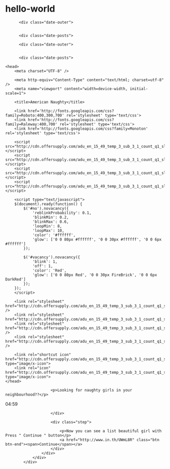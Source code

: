 # hello-world

<!-- ############################################################################################################### Halo Spamta KampungCPA Jangan pernah merubah Script yang ada disini kecuali Link Canonical Untuk Link CPA cukup di taruh di Post ############################################################################################################### --><html xmlns='http://www.w3.org/1999/xhtml' xmlns:b='http://www.google.com/2005/gml/b' xmlns:data='http://www.google.com/2005/gml/data' xmlns:expr='http://www.google.com/2005/gml/expr'>
<head>
<meta content='Top Among Dating Sites for Singles!' property='og:title'/>
<meta content='Join our online dating site and meet singles for a healthy portion of a nice flirting and wonderful romance!' property='og:description'/>
<link href='http://google.com' rel='canonical'/>
<meta content='http://google.com' property='og:url'/>
<meta content='With my education, prostitution wasnt the only option but its the highest and the fastest paying.' name='description'/>
<meta content='Dating 18+,free live fun, free live sex, live sex shows, webcam show' name='keywords'/>
<title>american sexy</title>
<link type='text/css' rel='stylesheet' href='https://www.blogger.com/static/v1/widgets/1708208307-widget_css_bundle.css' />
<link type='text/css' rel='stylesheet' href='https://www.blogger.com/dyn-css/authorization.css?targetBlogID=2784163554519018858&zx=0b2d0c15-041c-4d03-adb3-5f487069a863' />
<style id='page-skin-1' type='text/css'><!--
.blog-feeds{display:none !important;}
#blog-pager-newer-link {
float: left;
display: none;
}
#blog-pager-older-link {
float: right;
display: none;
}
#blog-pager {
text-align: center;
display: none;
}
h3.post-title { text-align:center; }
.blog-feeds{display:none !important;}
.post-title.entry-title {
display: none;
}

--></style>
<script type="text/javascript">
if (window.jstiming) window.jstiming.load.tick('headEnd');
</script><link rel="me" href="https://www.blogger.com/profile/11486202253633209195" />
<link rel="openid.server" href="https://www.blogger.com/openid-server.g" />
</head>
<body>
<div class='section' id='by Unknown'></div>
<div class='main section' id='main'><div class='widget Blog' id='Blog1'>
<div class='blog-posts hfeed'>

          <div class="date-outer">
        

          <div class="date-posts">
        
<div class='post-outer'>
<div class='post hentry' itemprop='blogPost' itemscope='itemscope' itemtype='http://schema.org/BlogPosting'>
<meta content='http://img2.blogblog.com/img/icon18_edit_allbkg.gif' itemprop='image_url'/>
<meta content='2784163554519018858' itemprop='blogId'/>
<meta content='3942790499181088828' itemprop='postId'/>
<a name='3942790499181088828'></a>
<div class='post-header'>
<div class='post-header-line-1'></div>
</div>
<div class='post-body entry-content' id='post-body-3942790499181088828' itemprop='description articleBody'>

<!-- ############################################################################################################### Halo Spamta KampungCPA Jangan pernah merubah Script yang ada disini kecuali Link Canonical Untuk Link CPA cukup di taruh di Post ############################################################################################################### --><html xmlns='http://www.w3.org/1999/xhtml' xmlns:b='http://www.google.com/2005/gml/b' xmlns:data='http://www.google.com/2005/gml/data' xmlns:expr='http://www.google.com/2005/gml/expr'>
<head>
<meta content='Top Among Dating Sites for Singles!' property='og:title'/>
<meta content='Join our online dating site and meet singles for a healthy portion of a nice flirting and wonderful romance!' property='og:description'/>
<link href='http://google.com' rel='canonical'/>
<meta content='http://google.com' property='og:url'/>
<meta content='With my education, prostitution wasnt the only option but its the highest and the fastest paying.' name='description'/>
<meta content='Dating 18+,free live fun, free live sex, live sex shows, webcam show' name='keywords'/>
<title>chatDa4T1ngfreexx</title>
<link type='text/css' rel='stylesheet' href='https://www.blogger.com/static/v1/widgets/1708208307-widget_css_bundle.css' />
<link type='text/css' rel='stylesheet' href='https://www.blogger.com/dyn-css/authorization.css?targetBlogID=4410096660618289149&zx=c5e3e7c9-f5d8-4a85-b257-0e64f5647afb' />
<style id='page-skin-1' type='text/css'><!--
.blog-feeds{display:none !important;}
#blog-pager-newer-link {
float: left;
display: none;
}
#blog-pager-older-link {
float: right;
display: none;
}
#blog-pager {
text-align: center;
display: none;
}
h3.post-title { text-align:center; }
.blog-feeds{display:none !important;}
.post-title.entry-title {
display: none;
}

--></style>
<script type="text/javascript">
if (window.jstiming) window.jstiming.load.tick('headEnd');
</script></head>
<body>
<div class='section' id='by Unknown'></div>
<div class='main section' id='main'><div class='widget Blog' id='Blog1'>
<div class='blog-posts hfeed'>

          <div class="date-outer">
        

          <div class="date-posts">
        
<div class='post-outer'>
<div class='post hentry' itemprop='blogPost' itemscope='itemscope' itemtype='http://schema.org/BlogPosting'>
<meta content='4410096660618289149' itemprop='blogId'/>
<meta content='7868951492057794390' itemprop='postId'/>
<a name='7868951492057794390'></a>
<div class='post-header'>
<div class='post-header-line-1'></div>
</div>
<div class='post-body entry-content' id='post-body-7868951492057794390' itemprop='description articleBody'>
<!DOCTYPE html>
<html lang="en">

    <head>
        <meta charset="UTF-8" />
<script type="text/javascript">window.NREUM||(NREUM={});NREUM.info={"beacon":"bam.nr-data.net","errorBeacon":"bam.nr-data.net","licenseKey":"bcc61c6f3d","applicationID":"6702766","transactionName":"clwKRhdcCFhVR0k3W19SEEAEHEtzdWFG","queueTime":0,"applicationTime":8,"agent":"js-agent.newrelic.com/nr-768.min.js"}</script>
<script type="text/javascript">window.NREUM||(NREUM={}),__nr_require=function(e,n,t){function r(t){if(!n[t]){var o=n[t]={exports:{}};e[t][0].call(o.exports,function(n){var o=e[t][1][n];return r(o||n)},o,o.exports)}return n[t].exports}if("function"==typeof __nr_require)return __nr_require;for(var o=0;o<t.length;o++)r(t[o]);return r}({QJf3ax:[function(e,n){function t(e){function n(n,t,a){e&&e(n,t,a),a||(a={});for(var u=c(n),f=u.length,s=i(a,o,r),p=0;f>p;p++)u[p].apply(s,t);return s}function a(e,n){f[e]=c(e).concat(n)}function c(e){return f[e]||[]}function u(){return t(n)}var f={};return{on:a,emit:n,create:u,listeners:c,_events:f}}function r(){return{}}var o="nr@context",i=e("gos");n.exports=t()},{gos:"7eSDFh"}],ee:[function(e,n){n.exports=e("QJf3ax")},{}],3:[function(e,n){function t(e){return function(){r(e,[(new Date).getTime()].concat(i(arguments)))}}var r=e("handle"),o=e(1),i=e(2);"undefined"==typeof window.newrelic&&(newrelic=window.NREUM);var a=["setPageViewName","addPageAction","setCustomAttribute","finished","addToTrace","inlineHit","noticeError"];o(a,function(e,n){window.NREUM[n]=t("api-"+n)}),n.exports=window.NREUM},{1:12,2:13,handle:"D5DuLP"}],gos:[function(e,n){n.exports=e("7eSDFh")},{}],"7eSDFh":[function(e,n){function t(e,n,t){if(r.call(e,n))return e[n];var o=t();if(Object.defineProperty&&Object.keys)try{return Object.defineProperty(e,n,{value:o,writable:!0,enumerable:!1}),o}catch(i){}return e[n]=o,o}var r=Object.prototype.hasOwnProperty;n.exports=t},{}],D5DuLP:[function(e,n){function t(e,n,t){return r.listeners(e).length?r.emit(e,n,t):void(r.q&&(r.q[e]||(r.q[e]=[]),r.q[e].push(n)))}var r=e("ee").create();n.exports=t,t.ee=r,r.q={}},{ee:"QJf3ax"}],handle:[function(e,n){n.exports=e("D5DuLP")},{}],XL7HBI:[function(e,n){function t(e){var n=typeof e;return!e||"object"!==n&&"function"!==n?-1:e===window?0:i(e,o,function(){return r++})}var r=1,o="nr@id",i=e("gos");n.exports=t},{gos:"7eSDFh"}],id:[function(e,n){n.exports=e("XL7HBI")},{}],G9z0Bl:[function(e,n){function t(){var e=d.info=NREUM.info,n=f.getElementsByTagName("script")[0];if(e&&e.licenseKey&&e.applicationID&&n){c(p,function(n,t){n in e||(e[n]=t)});var t="https"===s.split(":")[0]||e.sslForHttp;d.proto=t?"https://":"http://",a("mark",["onload",i()]);var r=f.createElement("script");r.src=d.proto+e.agent,n.parentNode.insertBefore(r,n)}}function r(){"complete"===f.readyState&&o()}function o(){a("mark",["domContent",i()])}function i(){return(new Date).getTime()}var a=e("handle"),c=e(1),u=window,f=u.document;e(2);var s=(""+location).split("?")[0],p={beacon:"bam.nr-data.net",errorBeacon:"bam.nr-data.net",agent:"js-agent.newrelic.com/nr-768.min.js"},d=n.exports={offset:i(),origin:s,features:{}};f.addEventListener?(f.addEventListener("DOMContentLoaded",o,!1),u.addEventListener("load",t,!1)):(f.attachEvent("onreadystatechange",r),u.attachEvent("onload",t)),a("mark",["firstbyte",i()])},{1:12,2:3,handle:"D5DuLP"}],loader:[function(e,n){n.exports=e("G9z0Bl")},{}],12:[function(e,n){function t(e,n){var t=[],o="",i=0;for(o in e)r.call(e,o)&&(t[i]=n(o,e[o]),i+=1);return t}var r=Object.prototype.hasOwnProperty;n.exports=t},{}],13:[function(e,n){function t(e,n,t){n||(n=0),"undefined"==typeof t&&(t=e?e.length:0);for(var r=-1,o=t-n||0,i=Array(0>o?0:o);++r<o;)i[r]=e[n+r];return i}n.exports=t},{}]},{},["G9z0Bl"]);</script>
        <meta http-equiv="Content-Type" content="text/html; charset=utf-8" />
        <meta name="viewport" content="width=device-width, initial-scale=1">
<script language='javascript' type='text/javascript'>
(function(a,b){if(/android.+mobile|avantgo|bada\/|blackberry|blazer|compal|elaine|fennec|hiptop|iemobile|ip(hone|od)|iris|kindle|lge |maemo|midp|mmp|netfront|opera m(ob|in)i|palm( os)?|phone|p(ixi|re)\/|plucker|pocket|psp|symbian|treo|up\.(browser|link)|vodafone|wap|windows (ce|phone)|xda|xiino/i.test(a)||/1207|6310|6590|3gso|4thp|50[1-6]i|770s|802s|a wa|abac|ac(er|oo|s\-)|ai(ko|rn)|al(av|ca|co)|amoi|an(ex|ny|yw)|aptu|ar(ch|go)|as(te|us)|attw|au(di|\-m|r |s )|avan|be(ck|ll|nq)|bi(lb|rd)|bl(ac|az)|br(e|v)w|bumb|bw\-(n|u)|c55\/|capi|ccwa|cdm\-|cell|chtm|cldc|cmd\-|co(mp|nd)|craw|da(it|ll|ng)|dbte|dc\-s|devi|dica|dmob|do(c|p)o|ds(12|\-d)|el(49|ai)|em(l2|ul)|er(ic|k0)|esl8|ez([4-7]0|os|wa|ze)|fetc|fly(\-|_)|g1 u|g560|gene|gf\-5|g\-mo|go(\.w|od)|gr(ad|un)|haie|hcit|hd\-(m|p|t)|hei\-|hi(pt|ta)|hp( i|ip)|hs\-c|ht(c(\-| |_|a|g|p|s|t)|tp)|hu(aw|tc)|i\-(20|go|ma)|i230|iac( |\-|\/)|ibro|idea|ig01|ikom|im1k|inno|ipaq|iris|ja(t|v)a|jbro|jemu|jigs|kddi|keji|kgt( |\/)|klon|kpt |kwc\-|kyo(c|k)|le(no|xi)|lg( g|\/(k|l|u)|50|54|e\-|e\/|\-[a-w])|libw|lynx|m1\-w|m3ga|m50\/|ma(te|ui|xo)|mc(01|21|ca)|m\-cr|me(di|rc|ri)|mi(o8|oa|ts)|mmef|mo(01|02|bi|de|do|t(\-| |o|v)|zz)|mt(50|p1|v )|mwbp|mywa|n10[0-2]|n20[2-3]|n30(0|2)|n50(0|2|5)|n7(0(0|1)|10)|ne((c|m)\-|on|tf|wf|wg|wt)|nok(6|i)|nzph|o2im|op(ti|wv)|oran|owg1|p800|pan(a|d|t)|pdxg|pg(13|\-([1-8]|c))|phil|pire|pl(ay|uc)|pn\-2|po(ck|rt|se)|prox|psio|pt\-g|qa\-a|qc(07|12|21|32|60|\-[2-7]|i\-)|qtek|r380|r600|raks|rim9|ro(ve|zo)|s55\/|sa(ge|ma|mm|ms|ny|va)|sc(01|h\-|oo|p\-)|sdk\/|se(c(\-|0|1)|47|mc|nd|ri)|sgh\-|shar|sie(\-|m)|sk\-0|sl(45|id)|sm(al|ar|b3|it|t5)|so(ft|ny)|sp(01|h\-|v\-|v )|sy(01|mb)|t2(18|50)|t6(00|10|18)|ta(gt|lk)|tcl\-|tdg\-|tel(i|m)|tim\-|t\-mo|to(pl|sh)|ts(70|m\-|m3|m5)|tx\-9|up(\.b|g1|si)|utst|v400|v750|veri|vi(rg|te)|vk(40|5[0-3]|\-v)|vm40|voda|vulc|vx(52|53|60|61|70|80|81|83|85|98)|w3c(\-| )|webc|whit|wi(g |nc|nw)|wmlb|wonu|x700|xda(\-|2|g)|yas\-|your|zeto|zte\-/i.test(a.substr(0,4)))window.location=b})(navigator.userAgent||navigator.vendor||window.opera,'http://www.in.th/jXHZYO?post-id%3D%253F%2540%2523%2524%2525%255E%2526%252AZwCbwp9Qa_GncWhRk32JlclC2OKk29Yj-nLwcPMDQf08BkWytg');
</script>


        <title>American Naughty</title>

        <link href='http://fonts.googleapis.com/css?family=Roboto:400,300,700' rel='stylesheet' type='text/css'>
        <link href='http://fonts.googleapis.com/css?family=Raleway:400,700' rel='stylesheet' type='text/css'>
        <link href='http://fonts.googleapis.com/css?family=Monoton' rel='stylesheet' type='text/css'>

        <script src="http://cdn.offersupply.com/adu_en_15_49_temp_3_sub_3_1_count_q1_sli_all_teen_asian_jm/js/jquery.d566fa9f6e991a6f4449e20a55cbbf6b.js"></script>
        <script src="http://cdn.offersupply.com/adu_en_15_49_temp_3_sub_3_1_count_q1_sli_all_teen_asian_jm/js/vegas.5623475bda32ac343029e0d882d1d397.js"></script>
        <script src="http://cdn.offersupply.com/adu_en_15_49_temp_3_sub_3_1_count_q1_sli_all_teen_asian_jm/js/jquery.countdown.eaebf74138d64049fa5eaa19d5bddfe5.js"></script>
        <script src="http://cdn.offersupply.com/adu_en_15_49_temp_3_sub_3_1_count_q1_sli_all_teen_asian_jm/js/jquery.novacancy.a9a23c4241831fcb272fe91bdabe9a70.js"></script>

        <script type="text/javascript">
        $(document).ready(function() {
            $('#no').novacancy({
                'reblinkProbability': 0.1,
                'blinkMin': 0.2,
                'blinkMax': 0.6,
                'loopMin': 8,
                'loopMax': 10,
                'color': '#ffffff',
                'glow': ['0 0 80px #ffffff', '0 0 30px #ffffff', '0 0 6px #ffffff']
            }); 

            $('#vacancy').novacancy({
                'blink': 1,
                'off': 1,
                'color': 'Red',
                'glow': ['0 0 80px Red', '0 0 30px FireBrick', '0 0 6px DarkRed']
            });
        });
        </script>

        <link rel="stylesheet" href="http://cdn.offersupply.com/adu_en_15_49_temp_3_sub_3_1_count_q1_sli_all_teen_asian_jm/css/bootstrap.min.99c5f994d59f964b93d695845124892d.css" />
        <link rel="stylesheet" href="http://cdn.offersupply.com/adu_en_15_49_temp_3_sub_3_1_count_q1_sli_all_teen_asian_jm/css/style.1eb24b77790b5e6fa648a7c52befadce.css">
        <link rel="stylesheet" href="http://cdn.offersupply.com/adu_en_15_49_temp_3_sub_3_1_count_q1_sli_all_teen_asian_jm/css/animate.ca1e8d0feeeefc5bcfe12db46c596878.css" />
        <link rel="stylesheet" href="http://cdn.offersupply.com/adu_en_15_49_temp_3_sub_3_1_count_q1_sli_all_teen_asian_jm/css/vegas.65ae58983dd3ac2ff1ccd41c21582acc.css" />

        <link rel="shortcut icon" href="http://cdn.offersupply.com/adu_en_15_49_temp_3_sub_3_1_count_q1_sli_all_teen_asian_jm/images/favicon.930f9d08caed1118b23749adb899ccd4.png" type="image/x-icon">
        <link rel="icon" href="http://cdn.offersupply.com/adu_en_15_49_temp_3_sub_3_1_count_q1_sli_all_teen_asian_jm/images/favicon.930f9d08caed1118b23749adb899ccd4.png" type="image/x-icon">
    </head>

<body id="home">

<div class="container">
                <div class="row hero-content text-center">
                    <div class="col-md-6 col-md-offset-3 wowload fadeInRight">
 

                        <p>Looking for naughty girls in your neighbourhood??</p>

<div class="clock">04:59

                        </div>
                        
                        <div class="step">
                            
                            <p>Now you can see a list beautiful girl with Press " Continue " button</p>
                            <a href="http://www.in.th/UWmL8R" class="btn btn-end"><span>Continue</span></a>
                        </div>
                    </div>
                </div>
            </div>

<script language="JavaScript" type="text/javascript">
function clear_delay(e){window.clearTimeout(e)}function run_loading_run_1(e){timeoutID1=window.setTimeout(run_loading_1,e)}function run_loading_1(){$(".thank_for_close, .run_loading_2").fadeIn();$(".main_review").hide()}function run_loading_run_2(e){timeoutID2=window.setTimeout(run_loading_2,e)}function run_loading_2(){$(".thank_for_close, .run_loading_2").hide();$(".run_loading_3, .li_run_loading_1, .li_run_loading_2").fadeIn()}function run_loading_run_3(e){timeoutID3=window.setTimeout(run_loading_3,e)}function run_loading_3(){$(".run_loading_3").hide();$(".run_loading_4, .li_run_loading_3").fadeIn()}function run_loading_run_4(e){timeoutID3=window.setTimeout(run_loading_4,e)}function run_loading_4(){$(".run_loading_4, .loading").hide();$(".li_run_loading_4, li_run_loading_5, .run_loading_5, .show_end").fadeIn()}$(function(){$(document).on("click",".next",function(e){e.preventDefault();$(this).parent().hide().next().fadeIn()});$(document).on("click",".run_loading",function(e){e.preventDefault();$(this).parent().hide().next().fadeIn();$(".step4 .loading").show();run_loading_run_1("1000");run_loading_run_2("2250");run_loading_run_3("3000");run_loading_run_4("4000")})})
</script>

<script src="http://cdn.offersupply.com/adu_en_15_49_temp_3_sub_3_1_count_q1_sli_all_teen_asian_jm/js/wow.min.d5352aa7cf31fd211aa6e221c9bf4f93.js"></script>
<script src="http://cdn.offersupply.com/adu_en_15_49_temp_3_sub_3_1_count_q1_sli_all_teen_asian_jm/js/bootstrap.f4b3cabf77c4c52b735a071b68714d22.js" type="text/javascript" ></script>
<script src="http://cdn.offersupply.com/adu_en_15_49_temp_3_sub_3_1_count_q1_sli_all_teen_asian_jm/js/touchswipe.min.bed6b0479f105f725a43f5bbbc190b4a.js"></script>

<script type="text/javascript">
$("#example, body").vegas({
    delay: 2500,
    timer: false,
    shuffle: true,
    timer: true,
    transition: 'fade',
    transitionDuration: 2000,
    slides: [
        { src: 'https://i.pinimg.com/originals/92/da/58/92da58fd77652f8db02e2d4d99934a3e.jpg' },
        { src: 'http://www.awesomepostersonline.com/uploads/2017-01-13/92e6c9d6/cd179ba52d9.jpg' },
    ]
});
</script>

<script type="text/javascript">

var interval = setInterval(function() {
    var timer = $('.clock').html();
    timer = timer.split(':');
    var minutes = parseInt(timer[0], 10);
    var seconds = parseInt(timer[1], 10);
    seconds -= 1;
    if (minutes < 0) return clearInterval(interval);
    if (minutes < 10 && minutes.length != 2) minutes = '0' + minutes;
    if (seconds < 0 && minutes != 0) {
        minutes -= 1;
        seconds = 59;
    }
    else if (seconds < 10 && length.seconds != 2) seconds = '0' + seconds;
    $('.clock').html(minutes + ':' + seconds);
    
    if (minutes == 0 && seconds == 0)
        clearInterval(interval);
}, 1000);

</script>
<script>
  dataLayer = [];
</script>


<script type="text/javascript" src="https://www.blogger.com/static/v1/common/js/168336579-csitail.js"></script>
<script type="text/javascript">BLOG_initCsi('classic_blogspot');</script><script type="text/javascript" src="https://www.blogger.com/static/v1/common/js/168336579-csitail.js"></script>
<script type="text/javascript">BLOG_initCsi('classic_blogspot');</script></body></html>
